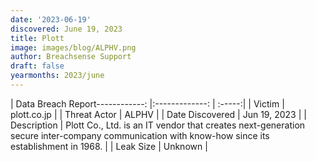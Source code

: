 ```yaml
---
date: '2023-06-19'
discovered: June 19, 2023
title: Plott
image: images/blog/ALPHV.png
author: Breachsense Support
draft: false
yearmonths: 2023/june
---
```


| Data Breach Report------------:     |:-------------:    | :-----:|
| Victim      | plott.co.jp      | 
| Threat Actor      | ALPHV      | 
| Date Discovered      | Jun 19, 2023      | 
| Description      | Plott Co., Ltd. is an IT vendor that creates next-generation secure inter-company communication with know-how since its establishment in 1968.      | 
| Leak Size      | Unknown      | 

